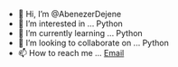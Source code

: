 - 👋 Hi, I’m @AbenezerDejene
- 👀 I’m interested in ... Python
- 🌱 I’m currently learning ... Python
- 💞️ I’m looking to collaborate on ... Python
- 📫 How to reach me ... [Email](abenezerdejene5@gmail.com)


